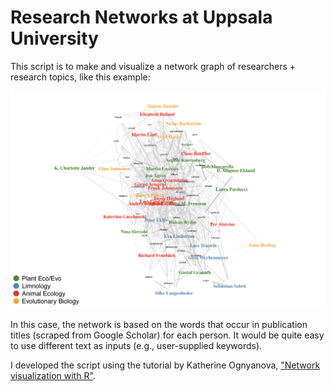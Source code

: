 # Research Networks at Uppsala University

This script is to make and visualize a network graph of researchers + research topics, like this example:

![IEGnetwork](https://github.com/bobmuscarella/UU_research_network/blob/master/Images/IEG_network_ex1.png?raw=true "IEGnetwork")

In this case, the network is based on the words that occur in publication titles (scraped from Google Scholar) for each person.  It would be quite easy to use different text as inputs (e.g., user-supplied keywords).

I developed the script using the tutorial by Katherine Ognyanova, ["Network visualization with R"](https://kateto.net/).
